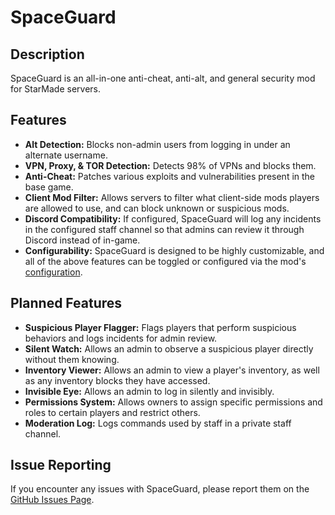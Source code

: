 # SpaceGuard
## Description
SpaceGuard is an all-in-one anti-cheat, anti-alt, and general security mod for StarMade servers.

## Features
- **Alt Detection:** Blocks non-admin users from logging in under an alternate username.
- **VPN, Proxy, & TOR Detection:** Detects 98% of VPNs and blocks them.
- **Anti-Cheat:** Patches various exploits and vulnerabilities present in the base game.
- **Client Mod Filter:** Allows servers to filter what client-side mods players are allowed to use, and can block unknown or suspicious mods.
- **Discord Compatibility:** If configured, SpaceGuard will log any incidents in the configured staff channel so that admins can review it through Discord instead of in-game.
- **Configurability:** SpaceGuard is designed to be highly customizable, and all of the above features can be toggled or configured via the mod's [configuration](https://github.com/garretreichenbach/SpaceGuard/wiki/Configuration).

## Planned Features
- **Suspicious Player Flagger:** Flags players that perform suspicious behaviors and logs incidents for admin review.
- **Silent Watch:** Allows an admin to observe a suspicious player directly without them knowing.
- **Inventory Viewer:** Allows an admin to view a player's inventory, as well as any inventory blocks they have accessed.
- **Invisible Eye:** Allows an admin to log in silently and invisibly.
- **Permissions System:** Allows owners to assign specific permissions and roles to certain players and restrict others.
- **Moderation Log:** Logs commands used by staff in a private staff channel.

## Issue Reporting
If you encounter any issues with SpaceGuard, please report them on the [GitHub Issues Page](https://github.com/garretreichenbach/SpaceGuard/issues).